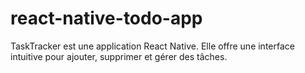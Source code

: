 # react-native-todo-app
TaskTracker est une application React Native. Elle offre une interface intuitive pour ajouter, supprimer et gérer des tâches.
